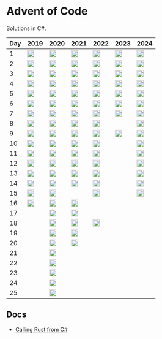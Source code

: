 # Advent of Code
Solutions in C#.

| Day | 2019 | 2020 | 2021 | 2022 | 2023 | 2024 |
|-----|------|------|------|------|------|------|
| 1  | [<img src="https://cdn.jsdelivr.net/gh/devicons/devicon/icons/csharp/csharp-original.svg" alt="C#" width="18" height="18">](https://github.com/sindrekjr/AdventOfCode/blob/master/AdventOfCode.Solutions/Year2019/Day01/Solution.cs) | [<img src="https://cdn.jsdelivr.net/gh/devicons/devicon/icons/csharp/csharp-original.svg" alt="C#" width="18" height="18">](https://github.com/sindrekjr/AdventOfCode/blob/master/AdventOfCode.Solutions/Year2020/Day01/Solution.cs) | [<img src="https://cdn.jsdelivr.net/gh/devicons/devicon/icons/csharp/csharp-original.svg" alt="C#" width="18" height="18">](https://github.com/sindrekjr/AdventOfCode/blob/master/AdventOfCode.Solutions/Year2021/Day01/Solution.cs) | [<img src="https://cdn.jsdelivr.net/gh/devicons/devicon@latest/icons/rust/rust-original.svg" alt="Rust" width="18" height="18">](https://github.com/sindrekjr/AdventOfCode/blob/master/AdventOfCode.Solutions.Rust/src/y2022/d01.rs) | [<img src="https://cdn.jsdelivr.net/gh/devicons/devicon/icons/csharp/csharp-original.svg" alt="C#" width="18" height="18">](https://github.com/sindrekjr/AdventOfCode/blob/master/AdventOfCode.Solutions/Year2023/Day01/Solution.cs) | [<img src="https://cdn.jsdelivr.net/gh/devicons/devicon@latest/icons/rust/rust-original.svg" alt="Rust" width="18" height="18">](https://github.com/sindrekjr/AdventOfCode/blob/master/AdventOfCode.Solutions.Rust/src/y2024/d01.rs)
| 2  | [<img src="https://cdn.jsdelivr.net/gh/devicons/devicon/icons/csharp/csharp-original.svg" alt="C#" width="18" height="18">](https://github.com/sindrekjr/AdventOfCode/blob/master/AdventOfCode.Solutions/Year2019/Day02/Solution.cs) | [<img src="https://cdn.jsdelivr.net/gh/devicons/devicon/icons/csharp/csharp-original.svg" alt="C#" width="18" height="18">](https://github.com/sindrekjr/AdventOfCode/blob/master/AdventOfCode.Solutions/Year2020/Day02/Solution.cs) | [<img src="https://cdn.jsdelivr.net/gh/devicons/devicon/icons/csharp/csharp-original.svg" alt="C#" width="18" height="18">](https://github.com/sindrekjr/AdventOfCode/blob/master/AdventOfCode.Solutions/Year2021/Day02/Solution.cs) | [<img src="https://cdn.jsdelivr.net/gh/devicons/devicon/icons/csharp/csharp-original.svg" alt="C#" width="18" height="18">](https://github.com/sindrekjr/AdventOfCode/blob/master/AdventOfCode.Solutions/Year2022/Day02/Solution.cs) | [<img src="https://cdn.jsdelivr.net/gh/devicons/devicon/icons/csharp/csharp-original.svg" alt="C#" width="18" height="18">](https://github.com/sindrekjr/AdventOfCode/blob/master/AdventOfCode.Solutions/Year2023/Day02/Solution.cs) | [<img src="https://cdn.jsdelivr.net/gh/devicons/devicon@latest/icons/rust/rust-original.svg" alt="Rust" width="18" height="18">](https://github.com/sindrekjr/AdventOfCode/blob/master/AdventOfCode.Solutions.Rust/src/y2024/d02.rs)
| 3  | [<img src="https://cdn.jsdelivr.net/gh/devicons/devicon/icons/csharp/csharp-original.svg" alt="C#" width="18" height="18">](https://github.com/sindrekjr/AdventOfCode/blob/master/AdventOfCode.Solutions/Year2019/Day03/Solution.cs) | [<img src="https://cdn.jsdelivr.net/gh/devicons/devicon/icons/csharp/csharp-original.svg" alt="C#" width="18" height="18">](https://github.com/sindrekjr/AdventOfCode/blob/master/AdventOfCode.Solutions/Year2020/Day03/Solution.cs) | [<img src="https://cdn.jsdelivr.net/gh/devicons/devicon/icons/csharp/csharp-original.svg" alt="C#" width="18" height="18">](https://github.com/sindrekjr/AdventOfCode/blob/master/AdventOfCode.Solutions/Year2021/Day03/Solution.cs) | [<img src="https://cdn.jsdelivr.net/gh/devicons/devicon/icons/csharp/csharp-original.svg" alt="C#" width="18" height="18">](https://github.com/sindrekjr/AdventOfCode/blob/master/AdventOfCode.Solutions/Year2022/Day03/Solution.cs) | [<img src="https://cdn.jsdelivr.net/gh/devicons/devicon/icons/csharp/csharp-original.svg" alt="C#" width="18" height="18">](https://github.com/sindrekjr/AdventOfCode/blob/master/AdventOfCode.Solutions/Year2023/Day03/Solution.cs) | [<img src="https://cdn.jsdelivr.net/gh/devicons/devicon@latest/icons/rust/rust-original.svg" alt="Rust" width="18" height="18">](https://github.com/sindrekjr/AdventOfCode/blob/master/AdventOfCode.Solutions.Rust/src/y2024/d03.rs)
| 4  | [<img src="https://cdn.jsdelivr.net/gh/devicons/devicon/icons/csharp/csharp-original.svg" alt="C#" width="18" height="18">](https://github.com/sindrekjr/AdventOfCode/blob/master/AdventOfCode.Solutions/Year2019/Day04/Solution.cs) | [<img src="https://cdn.jsdelivr.net/gh/devicons/devicon/icons/csharp/csharp-original.svg" alt="C#" width="18" height="18">](https://github.com/sindrekjr/AdventOfCode/blob/master/AdventOfCode.Solutions/Year2020/Day04/Solution.cs) | [<img src="https://cdn.jsdelivr.net/gh/devicons/devicon/icons/csharp/csharp-original.svg" alt="C#" width="18" height="18">](https://github.com/sindrekjr/AdventOfCode/blob/master/AdventOfCode.Solutions/Year2021/Day04/Solution.cs) | [<img src="https://cdn.jsdelivr.net/gh/devicons/devicon/icons/csharp/csharp-original.svg" alt="C#" width="18" height="18">](https://github.com/sindrekjr/AdventOfCode/blob/master/AdventOfCode.Solutions/Year2022/Day04/Solution.cs) | [<img src="https://cdn.jsdelivr.net/gh/devicons/devicon/icons/csharp/csharp-original.svg" alt="C#" width="18" height="18">](https://github.com/sindrekjr/AdventOfCode/blob/master/AdventOfCode.Solutions/Year2023/Day04/Solution.cs) | [<img src="https://cdn.jsdelivr.net/gh/devicons/devicon@latest/icons/rust/rust-original.svg" alt="Rust" width="18" height="18">](https://github.com/sindrekjr/AdventOfCode/blob/master/AdventOfCode.Solutions.Rust/src/y2024/d04.rs)
| 5  | [<img src="https://cdn.jsdelivr.net/gh/devicons/devicon/icons/csharp/csharp-original.svg" alt="C#" width="18" height="18">](https://github.com/sindrekjr/AdventOfCode/blob/master/AdventOfCode.Solutions/Year2019/Day05/Solution.cs) | [<img src="https://cdn.jsdelivr.net/gh/devicons/devicon/icons/csharp/csharp-original.svg" alt="C#" width="18" height="18">](https://github.com/sindrekjr/AdventOfCode/blob/master/AdventOfCode.Solutions/Year2020/Day05/Solution.cs) | [<img src="https://cdn.jsdelivr.net/gh/devicons/devicon/icons/csharp/csharp-original.svg" alt="C#" width="18" height="18">](https://github.com/sindrekjr/AdventOfCode/blob/master/AdventOfCode.Solutions/Year2021/Day05/Solution.cs) | [<img src="https://cdn.jsdelivr.net/gh/devicons/devicon@latest/icons/rust/rust-original.svg" alt="Rust" width="18" height="18">](https://github.com/sindrekjr/AdventOfCode/blob/master/AdventOfCode.Solutions.Rust/src/y2022/d05.rs) | [<img src="https://cdn.jsdelivr.net/gh/devicons/devicon/icons/csharp/csharp-original.svg" alt="C#" width="18" height="18">](https://github.com/sindrekjr/AdventOfCode/blob/master/AdventOfCode.Solutions/Year2023/Day05/Solution.cs) | [<img src="https://cdn.jsdelivr.net/gh/devicons/devicon@latest/icons/rust/rust-original.svg" alt="Rust" width="18" height="18">](https://github.com/sindrekjr/AdventOfCode/blob/master/AdventOfCode.Solutions.Rust/src/y2024/d05.rs)
| 6  | [<img src="https://cdn.jsdelivr.net/gh/devicons/devicon/icons/csharp/csharp-original.svg" alt="C#" width="18" height="18">](https://github.com/sindrekjr/AdventOfCode/blob/master/AdventOfCode.Solutions/Year2019/Day06/Solution.cs) | [<img src="https://cdn.jsdelivr.net/gh/devicons/devicon/icons/csharp/csharp-original.svg" alt="C#" width="18" height="18">](https://github.com/sindrekjr/AdventOfCode/blob/master/AdventOfCode.Solutions/Year2020/Day06/Solution.cs) | [<img src="https://cdn.jsdelivr.net/gh/devicons/devicon/icons/csharp/csharp-original.svg" alt="C#" width="18" height="18">](https://github.com/sindrekjr/AdventOfCode/blob/master/AdventOfCode.Solutions/Year2021/Day06/Solution.cs) | [<img src="https://cdn.jsdelivr.net/gh/devicons/devicon@latest/icons/rust/rust-original.svg" alt="Rust" width="18" height="18">](https://github.com/sindrekjr/AdventOfCode/blob/master/AdventOfCode.Solutions.Rust/src/y2022/d06.rs) | [<img src="https://cdn.jsdelivr.net/gh/devicons/devicon/icons/csharp/csharp-original.svg" alt="C#" width="18" height="18">](https://github.com/sindrekjr/AdventOfCode/blob/master/AdventOfCode.Solutions/Year2023/Day06/Solution.cs) | [<img src="https://cdn.jsdelivr.net/gh/devicons/devicon@latest/icons/rust/rust-original.svg" alt="Rust" width="18" height="18">](https://github.com/sindrekjr/AdventOfCode/blob/master/AdventOfCode.Solutions.Rust/src/y2024/d06.rs)
| 7  | [<img src="https://cdn.jsdelivr.net/gh/devicons/devicon/icons/csharp/csharp-original.svg" alt="C#" width="18" height="18">](https://github.com/sindrekjr/AdventOfCode/blob/master/AdventOfCode.Solutions/Year2019/Day07/Solution.cs) | [<img src="https://cdn.jsdelivr.net/gh/devicons/devicon/icons/csharp/csharp-original.svg" alt="C#" width="18" height="18">](https://github.com/sindrekjr/AdventOfCode/blob/master/AdventOfCode.Solutions/Year2020/Day07/Solution.cs) | [<img src="https://cdn.jsdelivr.net/gh/devicons/devicon/icons/csharp/csharp-original.svg" alt="C#" width="18" height="18">](https://github.com/sindrekjr/AdventOfCode/blob/master/AdventOfCode.Solutions/Year2021/Day07/Solution.cs) | [<img src="https://cdn.jsdelivr.net/gh/devicons/devicon@latest/icons/rust/rust-original.svg" alt="Rust" width="18" height="18">](https://github.com/sindrekjr/AdventOfCode/blob/master/AdventOfCode.Solutions.Rust/src/y2022/d07.rs) | [<img src="https://cdn.jsdelivr.net/gh/devicons/devicon/icons/csharp/csharp-original.svg" alt="C#" width="18" height="18">](https://github.com/sindrekjr/AdventOfCode/blob/master/AdventOfCode.Solutions/Year2023/Day07/Solution.cs) | [<img src="https://cdn.jsdelivr.net/gh/devicons/devicon@latest/icons/rust/rust-original.svg" alt="Rust" width="18" height="18">](https://github.com/sindrekjr/AdventOfCode/blob/master/AdventOfCode.Solutions.Rust/src/y2024/d07.rs)
| 8  | [<img src="https://cdn.jsdelivr.net/gh/devicons/devicon/icons/csharp/csharp-original.svg" alt="C#" width="18" height="18">](https://github.com/sindrekjr/AdventOfCode/blob/master/AdventOfCode.Solutions/Year2019/Day08/Solution.cs) | [<img src="https://cdn.jsdelivr.net/gh/devicons/devicon/icons/csharp/csharp-original.svg" alt="C#" width="18" height="18">](https://github.com/sindrekjr/AdventOfCode/blob/master/AdventOfCode.Solutions/Year2020/Day08/Solution.cs) | [<img src="https://cdn.jsdelivr.net/gh/devicons/devicon/icons/csharp/csharp-original.svg" alt="C#" width="18" height="18">](https://github.com/sindrekjr/AdventOfCode/blob/master/AdventOfCode.Solutions/Year2021/Day08/Solution.cs) | [<img src="https://cdn.jsdelivr.net/gh/devicons/devicon@latest/icons/rust/rust-original.svg" alt="Rust" width="18" height="18">](https://github.com/sindrekjr/AdventOfCode/blob/master/AdventOfCode.Solutions.Rust/src/y2022/d08.rs) | | [<img src="https://cdn.jsdelivr.net/gh/devicons/devicon@latest/icons/rust/rust-original.svg" alt="Rust" width="18" height="18">](https://github.com/sindrekjr/AdventOfCode/blob/master/AdventOfCode.Solutions.Rust/src/y2024/d08.rs)
| 9  | [<img src="https://cdn.jsdelivr.net/gh/devicons/devicon/icons/csharp/csharp-original.svg" alt="C#" width="18" height="18">](https://github.com/sindrekjr/AdventOfCode/blob/master/AdventOfCode.Solutions/Year2019/Day09/Solution.cs) | [<img src="https://cdn.jsdelivr.net/gh/devicons/devicon/icons/csharp/csharp-original.svg" alt="C#" width="18" height="18">](https://github.com/sindrekjr/AdventOfCode/blob/master/AdventOfCode.Solutions/Year2020/Day09/Solution.cs) | [<img src="https://cdn.jsdelivr.net/gh/devicons/devicon/icons/csharp/csharp-original.svg" alt="C#" width="18" height="18">](https://github.com/sindrekjr/AdventOfCode/blob/master/AdventOfCode.Solutions/Year2021/Day09/Solution.cs) | [<img src="https://cdn.jsdelivr.net/gh/devicons/devicon@latest/icons/rust/rust-original.svg" alt="Rust" width="18" height="18">](https://github.com/sindrekjr/AdventOfCode/blob/master/AdventOfCode.Solutions.Rust/src/y2022/d09.rs) | [<img src="https://cdn.jsdelivr.net/gh/devicons/devicon/icons/csharp/csharp-original.svg" alt="C#" width="18" height="18">](https://github.com/sindrekjr/AdventOfCode/blob/master/AdventOfCode.Solutions/Year2023/Day09/Solution.cs) | [<img src="https://cdn.jsdelivr.net/gh/devicons/devicon@latest/icons/rust/rust-original.svg" alt="Rust" width="18" height="18">](https://github.com/sindrekjr/AdventOfCode/blob/master/AdventOfCode.Solutions.Rust/src/y2024/d09.rs)
| 10 | [<img src="https://cdn.jsdelivr.net/gh/devicons/devicon/icons/csharp/csharp-original.svg" alt="C#" width="18" height="18">](https://github.com/sindrekjr/AdventOfCode/blob/master/AdventOfCode.Solutions/Year2019/Day10/Solution.cs) | [<img src="https://cdn.jsdelivr.net/gh/devicons/devicon/icons/csharp/csharp-original.svg" alt="C#" width="18" height="18">](https://github.com/sindrekjr/AdventOfCode/blob/master/AdventOfCode.Solutions/Year2020/Day10/Solution.cs) | [<img src="https://cdn.jsdelivr.net/gh/devicons/devicon/icons/csharp/csharp-original.svg" alt="C#" width="18" height="18">](https://github.com/sindrekjr/AdventOfCode/blob/master/AdventOfCode.Solutions/Year2021/Day10/Solution.cs) | [<img src="https://cdn.jsdelivr.net/gh/devicons/devicon@latest/icons/rust/rust-original.svg" alt="Rust" width="18" height="18">](https://github.com/sindrekjr/AdventOfCode/blob/master/AdventOfCode.Solutions.Rust/src/y2022/d10.rs) | | [<img src="https://cdn.jsdelivr.net/gh/devicons/devicon@latest/icons/rust/rust-original.svg" alt="Rust" width="18" height="18">](https://github.com/sindrekjr/AdventOfCode/blob/master/AdventOfCode.Solutions.Rust/src/y2024/d10.rs)
| 11 | [<img src="https://cdn.jsdelivr.net/gh/devicons/devicon/icons/csharp/csharp-original.svg" alt="C#" width="18" height="18">](https://github.com/sindrekjr/AdventOfCode/blob/master/AdventOfCode.Solutions/Year2019/Day11/Solution.cs) | [<img src="https://cdn.jsdelivr.net/gh/devicons/devicon/icons/csharp/csharp-original.svg" alt="C#" width="18" height="18">](https://github.com/sindrekjr/AdventOfCode/blob/master/AdventOfCode.Solutions/Year2020/Day11/Solution.cs) | [<img src="https://cdn.jsdelivr.net/gh/devicons/devicon/icons/csharp/csharp-original.svg" alt="C#" width="18" height="18">](https://github.com/sindrekjr/AdventOfCode/blob/master/AdventOfCode.Solutions/Year2021/Day11/Solution.cs) | [<img src="https://cdn.jsdelivr.net/gh/devicons/devicon@latest/icons/rust/rust-original.svg" alt="Rust" width="18" height="18">](https://github.com/sindrekjr/AdventOfCode/blob/master/AdventOfCode.Solutions.Rust/src/y2022/d11.rs) | | [<img src="https://cdn.jsdelivr.net/gh/devicons/devicon@latest/icons/rust/rust-original.svg" alt="Rust" width="18" height="18">](https://github.com/sindrekjr/AdventOfCode/blob/master/AdventOfCode.Solutions.Rust/src/y2024/d11.rs)
| 12 | [<img src="https://cdn.jsdelivr.net/gh/devicons/devicon/icons/csharp/csharp-original.svg" alt="C#" width="18" height="18">](https://github.com/sindrekjr/AdventOfCode/blob/master/AdventOfCode.Solutions/Year2019/Day12/Solution.cs) | [<img src="https://cdn.jsdelivr.net/gh/devicons/devicon/icons/csharp/csharp-original.svg" alt="C#" width="18" height="18">](https://github.com/sindrekjr/AdventOfCode/blob/master/AdventOfCode.Solutions/Year2020/Day12/Solution.cs) | [<img src="https://cdn.jsdelivr.net/gh/devicons/devicon/icons/csharp/csharp-original.svg" alt="C#" width="18" height="18">](https://github.com/sindrekjr/AdventOfCode/blob/master/AdventOfCode.Solutions/Year2021/Day12/Solution.cs) | [<img src="https://cdn.jsdelivr.net/gh/devicons/devicon@latest/icons/rust/rust-original.svg" alt="Rust" width="18" height="18">](https://github.com/sindrekjr/AdventOfCode/blob/master/AdventOfCode.Solutions.Rust/src/y2022/d12.rs) | | [<img src="https://cdn.jsdelivr.net/gh/devicons/devicon@latest/icons/rust/rust-original.svg" alt="Rust" width="18" height="18">](https://github.com/sindrekjr/AdventOfCode/blob/master/AdventOfCode.Solutions.Rust/src/y2024/d12.rs)
| 13 | [<img src="https://cdn.jsdelivr.net/gh/devicons/devicon/icons/csharp/csharp-original.svg" alt="C#" width="18" height="18">](https://github.com/sindrekjr/AdventOfCode/blob/master/AdventOfCode.Solutions/Year2019/Day13/Solution.cs) | [<img src="https://cdn.jsdelivr.net/gh/devicons/devicon/icons/csharp/csharp-original.svg" alt="C#" width="18" height="18">](https://github.com/sindrekjr/AdventOfCode/blob/master/AdventOfCode.Solutions/Year2020/Day13/Solution.cs) | [<img src="https://cdn.jsdelivr.net/gh/devicons/devicon/icons/csharp/csharp-original.svg" alt="C#" width="18" height="18">](https://github.com/sindrekjr/AdventOfCode/blob/master/AdventOfCode.Solutions/Year2021/Day13/Solution.cs) | [<img src="https://cdn.jsdelivr.net/gh/devicons/devicon@latest/icons/rust/rust-original.svg" alt="Rust" width="18" height="18">](https://github.com/sindrekjr/AdventOfCode/blob/master/AdventOfCode.Solutions.Rust/src/y2022/d13.rs) | | [<img src="https://cdn.jsdelivr.net/gh/devicons/devicon@latest/icons/rust/rust-original.svg" alt="Rust" width="18" height="18">](https://github.com/sindrekjr/AdventOfCode/blob/master/AdventOfCode.Solutions.Rust/src/y2024/d13.rs)
| 14 | [<img src="https://cdn.jsdelivr.net/gh/devicons/devicon/icons/csharp/csharp-original.svg" alt="C#" width="18" height="18">](https://github.com/sindrekjr/AdventOfCode/blob/master/AdventOfCode.Solutions/Year2019/Day14/Solution.cs) | [<img src="https://cdn.jsdelivr.net/gh/devicons/devicon/icons/csharp/csharp-original.svg" alt="C#" width="18" height="18">](https://github.com/sindrekjr/AdventOfCode/blob/master/AdventOfCode.Solutions/Year2020/Day14/Solution.cs) | [<img src="https://cdn.jsdelivr.net/gh/devicons/devicon/icons/csharp/csharp-original.svg" alt="C#" width="18" height="18">](https://github.com/sindrekjr/AdventOfCode/blob/master/AdventOfCode.Solutions/Year2021/Day14/Solution.cs) | [<img src="https://cdn.jsdelivr.net/gh/devicons/devicon@latest/icons/rust/rust-original.svg" alt="Rust" width="18" height="18">](https://github.com/sindrekjr/AdventOfCode/blob/master/AdventOfCode.Solutions.Rust/src/y2022/d14.rs) | | [<img src="https://cdn.jsdelivr.net/gh/devicons/devicon@latest/icons/rust/rust-original.svg" alt="Rust" width="18" height="18">](https://github.com/sindrekjr/AdventOfCode/blob/master/AdventOfCode.Solutions.Rust/src/y2024/d14.rs)
| 15 | [<img src="https://cdn.jsdelivr.net/gh/devicons/devicon/icons/csharp/csharp-original.svg" alt="C#" width="18" height="18">](https://github.com/sindrekjr/AdventOfCode/blob/master/AdventOfCode.Solutions/Year2019/Day15/Solution.cs) | [<img src="https://cdn.jsdelivr.net/gh/devicons/devicon/icons/csharp/csharp-original.svg" alt="C#" width="18" height="18">](https://github.com/sindrekjr/AdventOfCode/blob/master/AdventOfCode.Solutions/Year2020/Day15/Solution.cs) |  | [<img src="https://cdn.jsdelivr.net/gh/devicons/devicon@latest/icons/rust/rust-original.svg" alt="Rust" width="18" height="18">](https://github.com/sindrekjr/AdventOfCode/blob/master/AdventOfCode.Solutions.Rust/src/y2022/d15.rs) | | [<img src="https://cdn.jsdelivr.net/gh/devicons/devicon@latest/icons/rust/rust-original.svg" alt="Rust" width="18" height="18">](https://github.com/sindrekjr/AdventOfCode/blob/master/AdventOfCode.Solutions.Rust/src/y2024/d15.rs)
| 16 | [<img src="https://cdn.jsdelivr.net/gh/devicons/devicon/icons/csharp/csharp-original.svg" alt="C#" width="18" height="18">](https://github.com/sindrekjr/AdventOfCode/blob/master/AdventOfCode.Solutions/Year2019/Day16/Solution.cs) | [<img src="https://cdn.jsdelivr.net/gh/devicons/devicon/icons/csharp/csharp-original.svg" alt="C#" width="18" height="18">](https://github.com/sindrekjr/AdventOfCode/blob/master/AdventOfCode.Solutions/Year2020/Day16/Solution.cs) | [<img src="https://cdn.jsdelivr.net/gh/devicons/devicon/icons/csharp/csharp-original.svg" alt="C#" width="18" height="18">](https://github.com/sindrekjr/AdventOfCode/blob/master/AdventOfCode.Solutions/Year2021/Day16/Solution.cs)
| 17 | | [<img src="https://cdn.jsdelivr.net/gh/devicons/devicon/icons/csharp/csharp-original.svg" alt="C#" width="18" height="18">](https://github.com/sindrekjr/AdventOfCode/blob/master/AdventOfCode.Solutions/Year2020/Day17/Solution.cs) | [<img src="https://cdn.jsdelivr.net/gh/devicons/devicon/icons/csharp/csharp-original.svg" alt="C#" width="18" height="18">](https://github.com/sindrekjr/AdventOfCode/blob/master/AdventOfCode.Solutions/Year2021/Day17/Solution.cs)
| 18 | | [<img src="https://cdn.jsdelivr.net/gh/devicons/devicon/icons/csharp/csharp-original.svg" alt="C#" width="18" height="18">](https://github.com/sindrekjr/AdventOfCode/blob/master/AdventOfCode.Solutions/Year2020/Day18/Solution.cs) | [<img src="https://cdn.jsdelivr.net/gh/devicons/devicon/icons/csharp/csharp-original.svg" alt="C#" width="18" height="18">](https://github.com/sindrekjr/AdventOfCode/blob/master/AdventOfCode.Solutions/Year2021/Day18/Solution.cs) | [<img src="https://cdn.jsdelivr.net/gh/devicons/devicon@latest/icons/rust/rust-original.svg" alt="Rust" width="18" height="18">](https://github.com/sindrekjr/AdventOfCode/blob/master/AdventOfCode.Solutions.Rust/src/y2022/d18.rs)
| 19 | | [<img src="https://cdn.jsdelivr.net/gh/devicons/devicon/icons/csharp/csharp-original.svg" alt="C#" width="18" height="18">](https://github.com/sindrekjr/AdventOfCode/blob/master/AdventOfCode.Solutions/Year2020/Day19/Solution.cs) | [<img src="https://cdn.jsdelivr.net/gh/devicons/devicon/icons/csharp/csharp-original.svg" alt="C#" width="18" height="18">](https://github.com/sindrekjr/AdventOfCode/blob/master/AdventOfCode.Solutions/Year2021/Day19/Solution.cs)
| 20 | | [<img src="https://cdn.jsdelivr.net/gh/devicons/devicon/icons/csharp/csharp-original.svg" alt="C#" width="18" height="18">](https://github.com/sindrekjr/AdventOfCode/blob/master/AdventOfCode.Solutions/Year2020/Day20/Solution.cs) | [<img src="https://cdn.jsdelivr.net/gh/devicons/devicon/icons/csharp/csharp-original.svg" alt="C#" width="18" height="18">](https://github.com/sindrekjr/AdventOfCode/blob/master/AdventOfCode.Solutions/Year2021/Day20/Solution.cs)
| 21 | | [<img src="https://cdn.jsdelivr.net/gh/devicons/devicon/icons/csharp/csharp-original.svg" alt="C#" width="18" height="18">](https://github.com/sindrekjr/AdventOfCode/blob/master/AdventOfCode.Solutions/Year2020/Day21/Solution.cs) |
| 22 | | [<img src="https://cdn.jsdelivr.net/gh/devicons/devicon/icons/csharp/csharp-original.svg" alt="C#" width="18" height="18">](https://github.com/sindrekjr/AdventOfCode/blob/master/AdventOfCode.Solutions/Year2020/Day22/Solution.cs) |
| 23 | | [<img src="https://cdn.jsdelivr.net/gh/devicons/devicon/icons/csharp/csharp-original.svg" alt="C#" width="18" height="18">](https://github.com/sindrekjr/AdventOfCode/blob/master/AdventOfCode.Solutions/Year2020/Day23/Solution.cs) |
| 24 | | [<img src="https://cdn.jsdelivr.net/gh/devicons/devicon/icons/csharp/csharp-original.svg" alt="C#" width="18" height="18">](https://github.com/sindrekjr/AdventOfCode/blob/master/AdventOfCode.Solutions/Year2020/Day24/Solution.cs) |
| 25 | | [<img src="https://cdn.jsdelivr.net/gh/devicons/devicon/icons/csharp/csharp-original.svg" alt="C#" width="18" height="18">](https://github.com/sindrekjr/AdventOfCode/blob/master/AdventOfCode.Solutions/Year2020/Day25/Solution.cs) |

## Docs

- [Calling Rust from C#](https://dev.to/living_syn/calling-rust-from-c-6hk)
